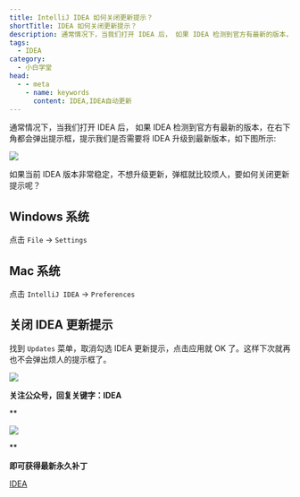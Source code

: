 ```yaml
---
title: IntelliJ IDEA 如何关闭更新提示？
shortTitle: IDEA 如何关闭更新提示？
description: 通常情况下，当我们打开 IDEA 后， 如果 IDEA 检测到官方有最新的版本，在右下角都会弹出提示框，提示我们是否需要将 IDEA 升级到最新版本，如果当前 IDEA 版本非常稳定，不想升级更新，弹框就比较烦人，要如何关闭更新提示呢？ 
tags:
  - IDEA
category:
  - 小白学堂
head:
  - - meta
    - name: keywords
      content: IDEA,IDEA自动更新
---
```



通常情况下，当我们打开 IDEA 后， 如果 IDEA 检测到官方有最新的版本，在右下角都会弹出提示框，提示我们是否需要将 IDEA 升级到最新版本，如下图所示:

![](http://www.itmind.net/wp-content/uploads/2021/05/1649931645-596de22a00ceb96.png)

如果当前 IDEA 版本非常稳定，不想升级更新，弹框就比较烦人，要如何关闭更新提示呢？

## Windows 系统

点击 `File` -> `Settings`

## Mac 系统

点击 `IntelliJ IDEA` -> `Preferences`

## 关闭 IDEA 更新提示

找到 `Updates` 菜单，取消勾选 IDEA 更新提示，点击应用就 OK 了。这样下次就再也不会弹出烦人的提示框了。

![](http://www.itmind.net/wp-content/uploads/2021/05/1649931604-596de22a00ceb96.png)

**关注公众号，回复关键字：IDEA**

**

![](http://cdn.tobebetterjavaer.com/tobebetterjavaer/images/nice-article/itmind-ideapxideajhideayjjhmideazxjhzcmpjjcyjjhqcyx-fc5a32f3-04ed-4bbf-9df8-a13a409a275f.png)

**

**即可获得最新永久补丁**

[IDEA](https://tobebetterjavaer.com/nice-article/itmind/)

 